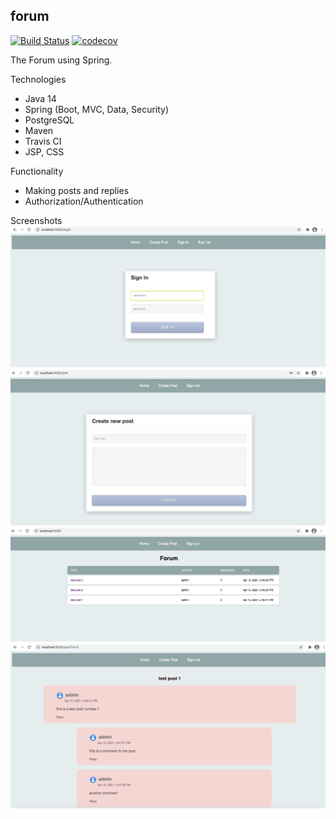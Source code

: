 ## forum

[![Build Status](https://travis-ci.org/s-manannikov/forum.svg?branch=master)](https://travis-ci.org/s-manannikov/forum)
[![codecov](https://codecov.io/gh/s-manannikov/forum/branch/master/graph/badge.svg?token=t3vDp6Q0ts)](https://codecov.io/gh/s-manannikov/forum)

The Forum using Spring.

Technologies
- Java 14
- Spring (Boot, MVC, Data, Security)
- PostgreSQL
- Maven
- Travis CI
- JSP, CSS

Functionality
- Making posts and replies
- Authorization/Authentication

Screenshots
![](https://github.com/s-manannikov/forum/blob/master/images/01.png)
![](https://github.com/s-manannikov/forum/blob/master/images/02.png)
![](https://github.com/s-manannikov/forum/blob/master/images/03.png)
![](https://github.com/s-manannikov/forum/blob/master/images/04.png)